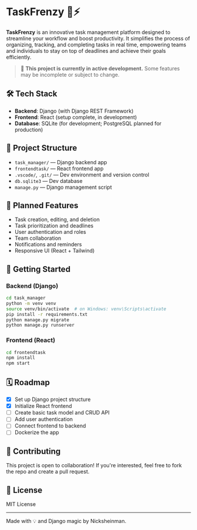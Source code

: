 # TaskFrenzy 🧠⚡

**TaskFrenzy** is an innovative task management platform designed to streamline your workflow and boost productivity. It simplifies the process of organizing, tracking, and completing tasks in real time, empowering teams and individuals to stay on top of deadlines and achieve their goals efficiently.

> 🚧 **This project is currently in active development.** Some features may be incomplete or subject to change.

## 🛠️ Tech Stack

- **Backend**: Django (with Django REST Framework)
- **Frontend**: React (setup complete, in development)
- **Database**: SQLite (for development; PostgreSQL planned for production)

## 📂 Project Structure

- `task_manager/` — Django backend app  
- `frontendtask/` — React frontend app  
- `.vscode/`, `.git/` — Dev environment and version control  
- `db.sqlite3` — Dev database  
- `manage.py` — Django management script  

## 🚀 Planned Features

- Task creation, editing, and deletion  
- Task prioritization and deadlines  
- User authentication and roles  
- Team collaboration  
- Notifications and reminders  
- Responsive UI (React + Tailwind)  

## 🔧 Getting Started

### Backend (Django)

```bash
cd task_manager
python -m venv venv
source venv/bin/activate  # on Windows: venv\Scripts\activate
pip install -r requirements.txt
python manage.py migrate
python manage.py runserver
```

### Frontend (React)

```bash
cd frontendtask
npm install
npm start
```

## 🗓️ Roadmap

- [x] Set up Django project structure  
- [x] Initialize React frontend  
- [ ] Create basic task model and CRUD API  
- [ ] Add user authentication  
- [ ] Connect frontend to backend  
- [ ] Dockerize the app  

## 🙌 Contributing

This project is open to collaboration! If you're interested, feel free to fork the repo and create a pull request.

## 📄 License

MIT License

---
Made with 💡 and Django magic by Nicksheinman.
